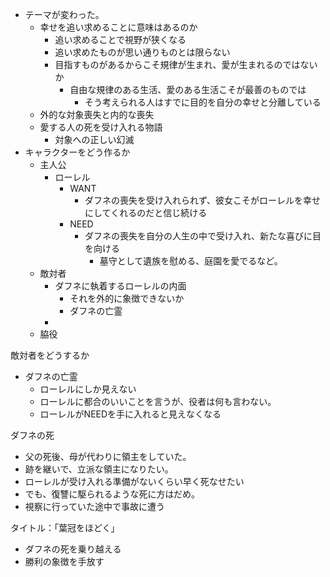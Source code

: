 - テーマが変わった。
	- 幸せを追い求めることに意味はあるのか
		- 追い求めることで視野が狭くなる
		- 追い求めたものが思い通りものとは限らない
		- 目指すものがあるからこそ規律が生まれ、愛が生まれるのではないか
			- 自由な規律のある生活、愛のある生活こそが最善のものでは
				- そう考えられる人はすでに目的を自分の幸せと分離している
	- 外的な対象喪失と内的な喪失
	- 愛する人の死を受け入れる物語
		- 対象への正しい幻滅
- キャラクターをどう作るか
	- 主人公
		- ローレル
			- WANT
				- ダフネの喪失を受け入れられず、彼女こそがローレルを幸せにしてくれるのだと信じ続ける
			- NEED
				- ダフネの喪失を自分の人生の中で受け入れ、新たな喜びに目を向ける
					- 墓守として遺族を慰める、庭園を愛でるなど。
	- 敵対者　
		- ダフネに執着するローレルの内面
			- それを外的に象徴できないか
			- ダフネの亡霊
		- 
	- 脇役

敵対者をどうするか
- ダフネの亡霊
	- ローレルにしか見えない
	- ローレルに都合のいいことを言うが、役者は何も言わない。
	- ローレルがNEEDを手に入れると見えなくなる

ダフネの死
- 父の死後、母が代わりに領主をしていた。
- 跡を継いで、立派な領主になりたい。
- ローレルが受け入れる準備がないくらい早く死なせたい
- でも、復讐に駆られるような死に方はだめ。
- 視察に行っていた途中で事故に遭う

タイトル：「葉冠をほどく」
- ダフネの死を乗り越える
- 勝利の象徴を手放す